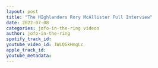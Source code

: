 ```yaml
---
layout: post
title: "The HIghlanders Rory McAllister Full Interview"
date: 2022-07-08
categories: jofo-in-the-ring videos
author: jofo-in-the-ring
spotify_track_id: 
youtube_video_id: 1WLQGkHmgLc
apple_track_id: 
youtube_metadata: 
---
```

